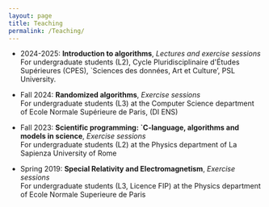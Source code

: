 ```yaml
---
layout: page
title: Teaching
permalink: /Teaching/
---
```


*	2024-2025: **Introduction to algorithms**, _Lectures and exercise sessions_  
	For undergraduate students (L2), Cycle Pluridisciplinaire d'Études Supérieures (CPES), `Sciences des données, Art et Culture’, PSL University.  

* Fall 2024: **Randomized algorithms**, _Exercise sessions_  
	For undergraduate students (L3) at the Computer Science department of Ecole Normale Supérieure de Paris, (DI ENS)
	
* Fall 2023: **Scientific programming: `C-language, algorithms and models in science**, _Exercise sessions_  
	For undergraduate students (L2) at the Physics department of La Sapienza University of Rome 
	
* Spring 2019: **Special Relativity and Electromagnetism**, _Exercise sessions_  
	For undergraduate students (L3, Licence FIP) at the Physics department of Ecole Normale Superieure de Paris
